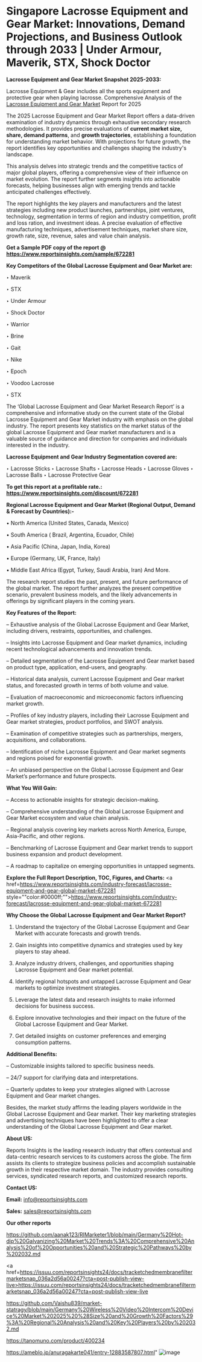 # Singapore Lacrosse Equipment and Gear Market: Innovations, Demand Projections, and Business Outlook through 2033 | Under Armour, Maverik, STX, Shock Doctor

<strong>Lacrosse Equipment and Gear Market Snapshot 2025-2033:</strong>

Lacrosse Equipment & Gear includes all the sports equipment and protective gear when playing lacrosse. Comprehensive Analysis of the <a href=https://www.reportsinsights.com/sample/672281>Lacrosse Equipment and Gear Market</a> Report for 2025

The 2025 Lacrosse Equipment and Gear Market Report offers a data-driven examination of industry dynamics through exhaustive secondary research methodologies. It provides precise evaluations of <strong>current market size, share, demand patterns</strong>, and <strong>growth trajectories</strong>, establishing a foundation for understanding market behavior. With projections for future growth, the report identifies key opportunities and challenges shaping the industry's landscape.

This analysis delves into strategic trends and the competitive tactics of major global players, offering a comprehensive view of their influence on market evolution. The report further segments insights into actionable forecasts, helping businesses align with emerging trends and tackle anticipated challenges effectively.

The report highlights the key players and manufacturers and the latest strategies including new product launches, partnerships, joint ventures, technology, segmentation in terms of region and industry competition, profit and loss ration, and investment ideas. A precise evaluation of effective manufacturing techniques, advertisement techniques, market share size, growth rate, size, revenue, sales and value chain analysis.

<strong>Get a Sample PDF copy of the report @ <a href=https://www.reportsinsights.com/sample/672281 style=color:#0000ff;>https://www.reportsinsights.com/sample/672281</a></strong>

<strong>Key Competitors of the Global Lacrosse Equipment and Gear Market are:</strong>

‣ Maverik

‣ STX

‣ Under Armour

‣ Shock Doctor

‣ Warrior

‣ Brine

‣ Gait

‣ Nike

‣ Epoch

‣ Voodoo Lacrosse

‣ STX

The ‘Global Lacrosse Equipment and Gear Market Research Report’ is a comprehensive and informative study on the current state of the Global Lacrosse Equipment and Gear Market industry with emphasis on the global industry. The report presents key statistics on the market status of the global Lacrosse Equipment and Gear market manufacturers and is a valuable source of guidance and direction for companies and individuals interested in the industry.

<strong>Lacrosse Equipment and Gear Industry Segmentation covered are:</strong>

‣ Lacrosse Sticks
‣ Lacrosse Shafts
‣ Lacrosse Heads
‣ Lacrosse Gloves
‣ Lacrosse Balls
‣ Lacrosse Protective Gear

<strong>To get this report at a profitable rate.: <a href=https://www.reportsinsights.com/discount/672281 style=color:#0000ff;>https://www.reportsinsights.com/discount/672281</a></strong>

<strong>Regional Lacrosse Equipment and Gear Market (Regional Output, Demand &amp; Forecast by Countries):-</strong>

• North America (United States, Canada, Mexico)

• South America ( Brazil, Argentina, Ecuador, Chile)

• Asia Pacific (China, Japan, India, Korea)

• Europe (Germany, UK, France, Italy)

• Middle East Africa (Egypt, Turkey, Saudi Arabia, Iran) And More.

The research report studies the past, present, and future performance of the global market. The report further analyzes the present competitive scenario, prevalent business models, and the likely advancements in offerings by significant players in the coming years.

<strong>Key Features of the Report:</strong>

– Exhaustive analysis of the Global Lacrosse Equipment and Gear Market, including drivers, restraints, opportunities, and challenges.

– Insights into Lacrosse Equipment and Gear market dynamics, including recent technological advancements and innovation trends.

– Detailed segmentation of the Lacrosse Equipment and Gear market based on product type, application, end-users, and geography.

– Historical data analysis, current Lacrosse Equipment and Gear market status, and forecasted growth in terms of both volume and value.

– Evaluation of macroeconomic and microeconomic factors influencing market growth.

– Profiles of key industry players, including their Lacrosse Equipment and Gear market strategies, product portfolios, and SWOT analysis.

– Examination of competitive strategies such as partnerships, mergers, acquisitions, and collaborations.

– Identification of niche Lacrosse Equipment and Gear market segments and regions poised for exponential growth.

– An unbiased perspective on the Global Lacrosse Equipment and Gear Market’s performance and future prospects.

<strong>What You Will Gain:</strong>

– Access to actionable insights for strategic decision-making.

– Comprehensive understanding of the Global Lacrosse Equipment and Gear Market ecosystem and value chain analysis.

– Regional analysis covering key markets across North America, Europe, Asia-Pacific, and other regions.

– Benchmarking of Lacrosse Equipment and Gear market trends to support business expansion and product development.

– A roadmap to capitalize on emerging opportunities in untapped segments.

<strong>Explore the Full Report Description, TOC, Figures, and Charts:</strong>
<a href=https://www.reportsinsights.com/industry-forecast/lacrosse-equipment-and-gear-global-market-672281 style=""color:#0000ff;"">https://www.reportsinsights.com/industry-forecast/lacrosse-equipment-and-gear-global-market-672281</a>

<strong>Why Choose the Global Lacrosse Equipment and Gear Market Report?</strong>

1. Understand the trajectory of the Global Lacrosse Equipment and Gear Market with accurate forecasts and growth trends.

2. Gain insights into competitive dynamics and strategies used by key players to stay ahead.

3. Analyze industry drivers, challenges, and opportunities shaping Lacrosse Equipment and Gear market potential.

4. Identify regional hotspots and untapped Lacrosse Equipment and Gear markets to optimize investment strategies.

5. Leverage the latest data and research insights to make informed decisions for business success.

6. Explore innovative technologies and their impact on the future of the Global Lacrosse Equipment and Gear Market.

7. Get detailed insights on customer preferences and emerging consumption patterns.

<strong>Additional Benefits:</strong>

– Customizable insights tailored to specific business needs.

– 24/7 support for clarifying data and interpretations.

– Quarterly updates to keep your strategies aligned with Lacrosse Equipment and Gear market changes.

Besides, the market study affirms the leading players worldwide in the Global Lacrosse Equipment and Gear market. Their key marketing strategies and advertising techniques have been highlighted to offer a clear understanding of the Global Lacrosse Equipment and Gear market.

<strong><strong>About US</strong>:</strong>

Reports Insights is the leading research industry that offers contextual and data-centric research services to its customers across the globe. The firm assists its clients to strategize business policies and accomplish sustainable growth in their respective market domain. The industry provides consulting services, syndicated research reports, and customized research reports.

<strong>Contact US:</strong>

<p class=><b>Email:</b> <a href=mailto:info@reportsinsights.com>info@reportsinsights.com</a></p>
<p class=><b>Sales:</b> <a href=mailto:sales@reportsinsights.com>sales@reportsinsights.com</a></p>

<strong>Our other reports</strong>

<a href=https://github.com/aanak123/RIMarketer1/blob/main/Germany%20Hot-dip%20Galvanizing%20Market%20Trends%3A%20Comprehensive%20Analysis%20of%20Opportunities%20and%20Strategic%20Pathways%20by%202032.md>https://github.com/aanak123/RIMarketer1/blob/main/Germany%20Hot-dip%20Galvanizing%20Market%20Trends%3A%20Comprehensive%20Analysis%20of%20Opportunities%20and%20Strategic%20Pathways%20by%202032.md</a>

<a href=https://issuu.com/reportsinsights24/docs/tracketchedmembranefiltermarketsnap_036a2d56a00247?cta=post-publish-view-live>https://issuu.com/reportsinsights24/docs/tracketchedmembranefiltermarketsnap_036a2d56a00247?cta=post-publish-view-live</a>

<a href=https://github.com/Vaishu839/market-statragy/blob/main/Germany%20Wireless%20Video%20Intercom%20Device%20Market%202025%20%28Size%20and%20Growth%20Factors%29%3A%20Regional%20Analysis%20and%20Key%20Players%20by%202032.md>https://github.com/Vaishu839/market-statragy/blob/main/Germany%20Wireless%20Video%20Intercom%20Device%20Market%202025%20%28Size%20and%20Growth%20Factors%29%3A%20Regional%20Analysis%20and%20Key%20Players%20by%202032.md</a>

<a href=https://tanomuno.com/product/400234>https://tanomuno.com/product/400234</a>

<a href=https://ameblo.jp/anuragakarte041/entry-12883587807.html>https://ameblo.jp/anuragakarte041/entry-12883587807.html</a>"
![image](https://github.com/user-attachments/assets/d7397b0a-d8d9-433e-ab2c-f8488d36d5a4)
